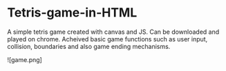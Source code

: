 # Tetris-game-in-HTML
A simple tetris game created with canvas and JS. Can be downloaded and played on chrome.
Acheived basic game functions such as user input, collision, boundaries and also game ending mechanisms.

![game.png]
